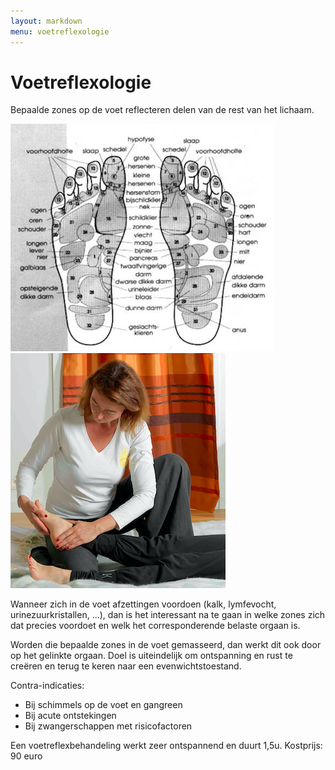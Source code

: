 ```yaml
---
layout: markdown
menu: voetreflexologie
---
```

# Voetreflexologie 

Bepaalde zones op de voet reflecteren delen van de rest van het lichaam. 

![voetreflex](images/voetreflex.png)
![voetreflex](images/voet_web.png)


Wanneer zich in de voet afzettingen voordoen (kalk, lymfevocht, urinezuurkristallen, ...), dan is het interessant na te gaan in welke zones zich dat precies voordoet en welk het corresponderende belaste orgaan is.

Worden die bepaalde zones in de voet gemasseerd, dan werkt dit ook door op het gelinkte orgaan. Doel is uiteindelijk om ontspanning en rust te creëren en terug te keren naar een evenwichtstoestand.

Contra-indicaties: 
* Bij schimmels op de voet en gangreen
* Bij acute ontstekingen
* Bij zwangerschappen met risicofactoren

Een voetreflexbehandeling werkt zeer ontspannend en duurt 1,5u. Kostprijs: 90 euro
